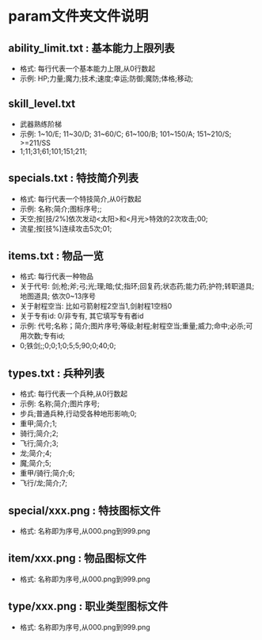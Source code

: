 ﻿# param文件夹文件说明

## ability_limit.txt : 基本能力上限列表

* 格式: 每行代表一个基本能力上限,从0行数起
* 示例: HP;力量;魔力;技术;速度;幸运;防御;魔防;体格;移动;

## skill_level.txt

* 武器熟练阶梯
* 示例: 1~10/E; 11~30/D; 31~60/C; 61~100/B; 101~150/A; 151~210/S; >=211/SS
* 1;11;31;61;101;151;211;

## specials.txt : 特技简介列表

* 格式: 每行代表一个特技简介,从0行数起
* 示例: 名称;简介;图标序号;;
* 天空;按[技/2%]依次发动<太阳>和<月光>特效的2次攻击;00;
* 流星;按[技%]连续攻击5次;01;

## items.txt : 物品一览

* 格式: 每行代表一种物品
* 关于代号: 剑;枪;斧;弓;光;理;暗;仗;指环;回复药;状态药;能力药;护符;转职道具;地图道具; 依次0~13序号
* 关于射程空当: 比如弓箭射程2空当1,剑射程1空档0
* 关于专有id: 0/非专有, 其它填写专有者id
* 示例: 代号;名称；简介;图片序号;等级;射程;射程空当;重量;威力;命中;必杀;可用次数;专有id;
* 0;铁剑;;0;0;1;0;5;5;90;0;40;0;

## types.txt : 兵种列表

* 格式: 每行代表一个兵种,从0行数起
* 示例: 名称;简介;图片序号;
* 步兵;普通兵种,行动受各种地形影响;0;
* 重甲;简介;1;
* 骑行;简介;2;
* 飞行;简介;3;
* 龙;简介;4;
* 魔;简介;5;
* 重甲/骑行;简介;6;
* 飞行/龙;简介;7;

## special/xxx.png : 特技图标文件

* 格式: 名称即为序号,从000.png到999.png

## item/xxx.png : 物品图标文件

* 格式: 名称即为序号,从000.png到999.png

## type/xxx.png : 职业类型图标文件

* 格式: 名称即为序号,从000.png到999.png
